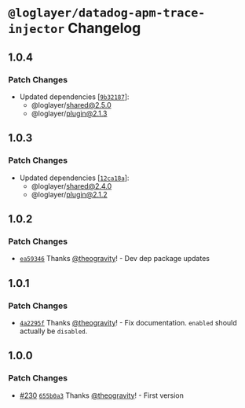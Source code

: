 # `@loglayer/datadog-apm-trace-injector` Changelog

## 1.0.4

### Patch Changes

- Updated dependencies [[`9b32187`](https://github.com/loglayer/loglayer/commit/9b32187b1040f6331d0c21f666768da41d6c91a1)]:
  - @loglayer/shared@2.5.0
  - @loglayer/plugin@2.1.3

## 1.0.3

### Patch Changes

- Updated dependencies [[`12ca18a`](https://github.com/loglayer/loglayer/commit/12ca18ad65181fcbfc4c34d804ed875b691b895d)]:
  - @loglayer/shared@2.4.0
  - @loglayer/plugin@2.1.2

## 1.0.2

### Patch Changes

- [`ea59346`](https://github.com/loglayer/loglayer/commit/ea59346b1fd223b6c1e4573283d629d0a196850a) Thanks [@theogravity](https://github.com/theogravity)! - Dev dep package updates

## 1.0.1

### Patch Changes

- [`4a2295f`](https://github.com/loglayer/loglayer/commit/4a2295f2dd7381eb53409186506841c2fc3819d8) Thanks [@theogravity](https://github.com/theogravity)! - Fix documentation. `enabled` should actually be `disabled`.

## 1.0.0

### Patch Changes

- [#230](https://github.com/loglayer/loglayer/pull/230) [`655b0a3`](https://github.com/loglayer/loglayer/commit/655b0a3496e1ee305cfb59e993164a72af1694e8) Thanks [@theogravity](https://github.com/theogravity)! - First version

